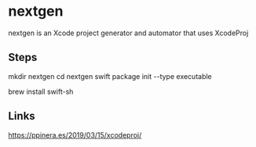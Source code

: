 # nextgen

nextgen is an Xcode project generator and automator that uses XcodeProj 


## Steps

mkdir nextgen
cd nextgen
swift package init --type executable

brew install swift-sh



## Links

https://ppinera.es/2019/03/15/xcodeproj/